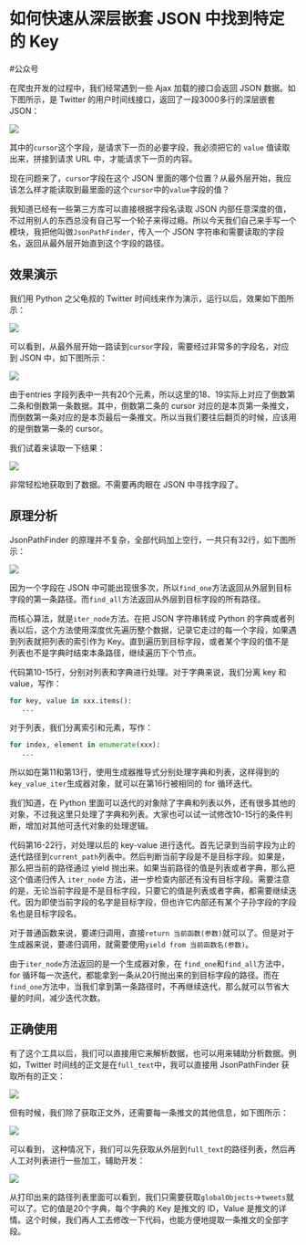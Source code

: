 # 如何快速从深层嵌套 JSON 中找到特定的 Key
#公众号

在爬虫开发的过程中，我们经常遇到一些 Ajax 加载的接口会返回 JSON 数据。如下图所示，是 Twitter 的用户时间线接口，返回了一段3000多行的深层嵌套 JSON：

![](https://kingname-1257411235.cos.ap-chengdu.myqcloud.com/2021-01-16-14-01-40.png)

其中的`cursor`这个字段，是请求下一页的必要字段，我必须把它的 `value` 值读取出来，拼接到请求 URL 中，才能请求下一页的内容。

现在问题来了，`cursor`字段在这个 JSON 里面的哪个位置？从最外层开始，我应该怎么样才能读取到最里面的这个`cursor`中的`value`字段的值？

我知道已经有一些第三方库可以直接根据字段名读取 JSON 内部任意深度的值，不过用别人的东西总没有自己写一个轮子来得过瘾。所以今天我们自己来手写一个模块，我把他叫做`JsonPathFinder`，传入一个 JSON 字符串和需要读取的字段名，返回从最外层开始直到这个字段的路径。

## 效果演示
我们用 Python 之父龟叔的 Twitter 时间线来作为演示，运行以后，效果如下图所示：

![](https://kingname-1257411235.cos.ap-chengdu.myqcloud.com/2021-01-16-14-19-10.png)

可以看到，从最外层开始一路读到`cursor`字段，需要经过非常多的字段名，对应到 JSON 中，如下图所示：

![](https://kingname-1257411235.cos.ap-chengdu.myqcloud.com/2021-01-16-14-20-50.png)

由于entries 字段列表中一共有20个元素，所以这里的18、19实际上对应了倒数第二条和倒数第一条数据。其中，倒数第二条的 cursor 对应的是本页第一条推文，而倒数第一条对应的是本页最后一条推文。所以当我们要往后翻页的时候，应该用的是倒数第一条的 cursor。

我们试着来读取一下结果：

![](https://kingname-1257411235.cos.ap-chengdu.myqcloud.com/2021-01-16-14-24-39.png)

非常轻松地获取到了数据。不需要再肉眼在 JSON 中寻找字段了。

## 原理分析
JsonPathFinder 的原理并不复杂，全部代码加上空行，一共只有32行，如下图所示：

![](https://kingname-1257411235.cos.ap-chengdu.myqcloud.com/2021-01-16-14-31-32.png)

因为一个字段在 JSON 中可能出现很多次，所以`find_one`方法返回从外层到目标字段的第一条路径。而`find_all`方法返回从外层到目标字段的所有路径。

而核心算法，就是`iter_node`方法。在把 JSON 字符串转成 Python 的字典或者列表以后，这个方法使用深度优先遍历整个数据，记录它走过的每一个字段，如果遇到列表就把列表的索引作为 Key。直到遍历到目标字段，或者某个字段的值不是列表也不是字典时结束本条路径，继续遍历下个节点。

代码第10-15行，分别对列表和字典进行处理。对于字典来说，我们分离 key 和 value，写作：

```python
for key, value in xxx.items():
   ...
```

对于列表，我们分离索引和元素，写作：

```python
for index, element in enumerate(xxx):
   ...
```

所以如在第11和第13行，使用生成器推导式分别处理字典和列表，这样得到的`key_value_iter`生成器对象，就可以在第16行被相同的 for 循环迭代。

我们知道，在 Python 里面可以迭代的对象除了字典和列表以外，还有很多其他的对象，不过我这里只处理了字典和列表。大家也可以试一试修改10-15行的条件判断，增加对其他可迭代对象的处理逻辑。

代码第16-22行，对处理以后的 key-value 进行迭代。首先记录到当前字段为止的迭代路径到`current_path`列表中。然后判断当前字段是不是目标字段。如果是，那么把当前的路径通过 yield 抛出来。如果当前路径的值是列表或者字典，那么把这个值递归传入 `iter_node` 方法，进一步检查内部还有没有目标字段。需要注意的是，无论当前字段是不是目标字段，只要它的值是列表或者字典，都需要继续迭代。因为即使当前字段的名字是目标字段，但也许它内部还有某个子孙字段的字段名也是目标字段名。

对于普通函数来说，要递归调用，直接`return 当前函数(参数)`就可以了。但是对于生成器来说，要递归调用，就需要使用`yield from 当前函数名(参数)`。

由于`iter_node`方法返回的是一个生成器对象，在 `find_one`和`find_all`方法中，for 循环每一次迭代，都能拿到一条从20行抛出来的到目标字段的路径。而在`find_one`方法中，当我们拿到第一条路径时，不再继续迭代，那么就可以节省大量的时间，减少迭代次数。

## 正确使用
有了这个工具以后，我们可以直接用它来解析数据，也可以用来辅助分析数据。例如，Twitter 时间线的正文是在`full_text`中，我可以直接用 JsonPathFinder 获取所有的正文：

![](https://kingname-1257411235.cos.ap-chengdu.myqcloud.com/2021-01-16-15-01-58.png)

但有时候，我们除了获取正文外，还需要每一条推文的其他信息，如下图所示：

![](https://kingname-1257411235.cos.ap-chengdu.myqcloud.com/2021-01-16-15-02-43.png)

可以看到， 这种情况下，我们可以先获取从外层到`full_text`的路径列表，然后再人工对列表进行一些加工，辅助开发：

![](https://kingname-1257411235.cos.ap-chengdu.myqcloud.com/2021-01-16-15-04-49.png)

从打印出来的路径列表里面可以看到，我们只需要获取`globalObjects`->`tweets`就可以了。它的值是20个字典，每个字典的 Key 是推文的 ID，Value 是推文的详情。这个时候，我们再人工去修改一下代码，也能方便地提取一条推文的全部字段。



